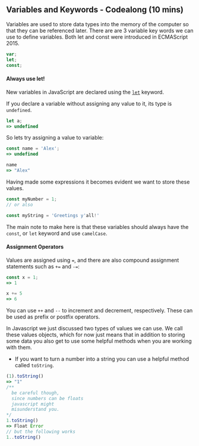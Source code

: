 ## Variables and Keywords - Codealong (10 mins)

Variables are used to store data types into the memory of the computer so that they can be referenced later. There are are 3 variable key words we can use to define variables.  Both let and const were introduced in ECMAScript 2015.

```javascript
var;
let;
const;
```

#### Always use let!

New variables in JavaScript are declared using the [`let`](https://developer.mozilla.org/en-US/docs/Web/JavaScript/Reference/Statements/let "/en/JavaScript/Reference/Statements/var") keyword.

If you declare a variable without assigning any value to it, its type is `undefined`.

```javascript
let a;
=> undefined
```

So lets try assigning a value to variable:

```javascript
const name = 'Alex';
=> undefined

name
=> "Alex"
```

Having made some expressions it becomes evident we want to store these values.

```js
const myNumber = 1;
// or also

const myString = 'Greetings y'all!'
```

The main note to make here is that these variables should always have the `const`, or `let` keyword and use `camelCase`.

#### Assignment Operators

Values are assigned using `=`, and there are also compound assignment statements such as `+=` and `-=`:

```javascript
const x = 1;
=> 1

x += 5
=> 6
```

You can use `++` and `--` to increment and decrement, respectively. These can be used as prefix or postfix operators.

In Javascript we just discussed two types of values we can use. We call these values objects, which for now just means that in addition to storing some data you also get to use some helpful methods when you are working with them.

* If you want to turn a number into a string you can use a helpful method called `toString`.

```javascript
(1).toString()
=> "1"
/**
  be careful though,
  since numbers can be floats
  javascript might
  misunderstand you.
*/
1.toString()
=> Float Error
// but the following works
1..toString()
```
